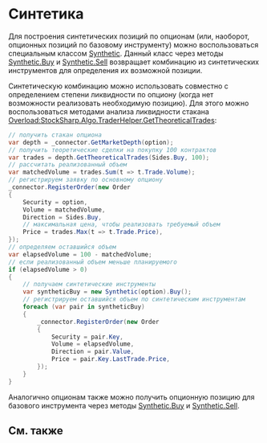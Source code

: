# Синтетика

Для построения синтетических позиций по опционам (или, наоборот, опционных позиций по базовому инструменту) можно воспользоваться специальным классом [Synthetic](xref:StockSharp.Algo.Derivatives.Synthetic). Данный класс через методы [Synthetic.Buy](xref:StockSharp.Algo.Derivatives.Synthetic.Buy) и [Synthetic.Sell](xref:StockSharp.Algo.Derivatives.Synthetic.Sell) возвращает комбинацию из синтетических инструментов для определения их возможной позиции. 

Синтетическую комбинацию можно использовать совместно с определением степени ликвидности по опциону (когда нет возможности реализовать необходимую позицию). Для этого можно воспользоваться методами анализа ликвидности стакана [Overload:StockSharp.Algo.TraderHelper.GetTheoreticalTrades](xref:Overload:StockSharp.Algo.TraderHelper.GetTheoreticalTrades): 

```cs
// получить стакан опциона
var depth = _connector.GetMarketDepth(option);
// получить теоретические сделки на покупку 100 контрактов
var trades = depth.GetTheoreticalTrades(Sides.Buy, 100);
// рассчитать реализованный объем
var matchedVolume = trades.Sum(t => t.Trade.Volume);
// регистрируем заявку по основному опциону
_connector.RegisterOrder(new Order
{
	Security = option,
	Volume = matchedVolume,
	Direction = Sides.Buy,
	// максимальная цена, чтобы реализовать требуемый объем
	Price = trades.Max(t => t.Trade.Price),
});
// определяем оставшийся объем
var elapsedVolume = 100 - matchedVolume;
// если реализованный объем меньше планируемого
if (elapsedVolume > 0)
{
	// получаем синтетические инструменты
	var syntheticBuy = new Synthetic(option).Buy();
	// регистрируем оставшийся объем по синтетическим инструментам
	foreach (var pair in syntheticBuy)
	{
		_connector.RegisterOrder(new Order
		{
			Security = pair.Key,
			Volume = elapsedVolume,
			Direction = pair.Value,
			Price = pair.Key.LastTrade.Price,
		});
	}
}
```

Аналогично опционам также можно получить опционную позицию для базового инструмента через методы [Synthetic.Buy](xref:StockSharp.Algo.Derivatives.Synthetic.Buy) и [Synthetic.Sell](xref:StockSharp.Algo.Derivatives.Synthetic.Sell). 

## См. также
